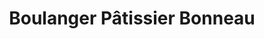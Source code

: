 ---
title: "Boulanger Pâtissier Bonneau"
url: /villeneuve-larcheveque/boulanger-patissier-bonneau/
shop: Bäckerei
---